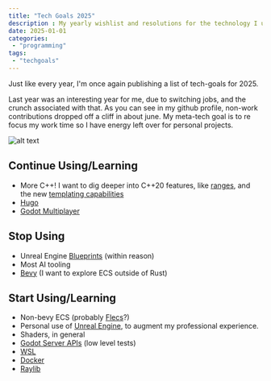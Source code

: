 ```yaml
---
title: "Tech Goals 2025"
description : My yearly wishlist and resolutions for the technology I use.
date: 2025-01-01
categories:
 - "programming"
tags:
 - "techgoals"
---
```


Just like every year, I'm once again publishing a list of tech-goals for 2025.

Last year was an interesting year for me, due to switching jobs, and the crunch associated with that. As you can see in my github profile, non-work contributions dropped off a cliff in about june. My meta-tech goal is to re focus my work time so I have energy left over for personal projects.

![alt text](/images/tech-goals-2025/contributions.png)

## Continue Using/Learning

 - More C++! I want to dig deeper into C++20 features, like [ranges](https://en.cppreference.com/w/cpp/ranges), and the new [templating capabilities](https://en.cppreference.com/w/cpp/language/constraints)
 - [Hugo](https://gohugo.io/)
 - [Godot Multiplayer](https://docs.godotengine.org/en/stable/tutorials/networking/high_level_multiplayer.html)

## Stop Using
 - Unreal Engine [Blueprints](https://www.unrealengine.com/de/blog/introduction-to-blueprints) (within reason)
 - Most AI tooling
 - [Bevy](https://bevyengine.org/) (I want to explore ECS outside of Rust)

## Start Using/Learning

 - Non-bevy ECS (probably [Flecs](https://github.com/SanderMertens/flecs)?)
 - Personal use of [Unreal Engine](https://www.unrealengine.com/en-US), to augment my professional experience.
 - Shaders, in general
 - [Godot Server APIs](https://docs.godotengine.org/en/stable/tutorials/performance/using_servers.html) (low level tests)
 - [WSL](https://learn.microsoft.com/en-us/windows/wsl/install)
 - [Docker](https://www.docker.com/)
 - [Raylib](https://www.raylib.com/)
